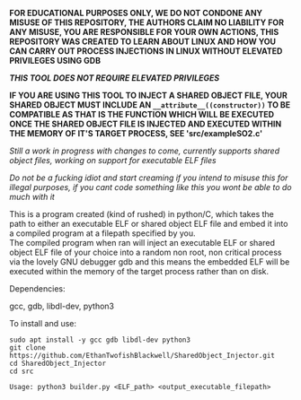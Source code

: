 **FOR EDUCATIONAL PURPOSES ONLY, WE DO NOT CONDONE ANY MISUSE OF THIS REPOSITORY, THE AUTHORS CLAIM NO LIABILITY FOR ANY MISUSE, YOU ARE RESPONSIBLE FOR YOUR OWN ACTIONS, THIS REPOSITORY WAS CREATED TO LEARN ABOUT LINUX AND HOW YOU CAN CARRY OUT PROCESS INJECTIONS IN LINUX WITHOUT ELEVATED PRIVILEGES USING GDB**

***THIS TOOL DOES NOT REQUIRE ELEVATED PRIVILEGES***

**IF YOU ARE USING THIS TOOL TO INJECT A SHARED OBJECT FILE, YOUR SHARED OBJECT MUST INCLUDE AN `__attribute__((constructor))` TO BE COMPATIBLE AS THAT IS THE FUNCTION WHICH WILL BE EXECUTED ONCE THE SHARED OBJECT FILE IS INJECTED AND EXECUTED WITHIN THE MEMORY OF IT'S TARGET PROCESS, SEE 'src/exampleSO2.c'**

*Still a work in progress with changes to come, currently supports shared object files, working on support for executable ELF files*

*Do not be a fucking idiot and start creaming if you intend to misuse this for illegal purposes, if you cant code something like this you wont be able to do much with it*

This is a program created (kind of rushed) in python/C, which takes the path to either an executable ELF or shared object ELF file and embed it into a compiled program at a filepath specified by you.<br>
The compiled program when ran will inject an executable ELF or shared object ELF file of your choice into a random non root, non critical process via the lovely GNU debugger gdb and this means the embedded ELF will be executed within the memory of the target process rather than on disk. 

Dependencies:

gcc, gdb, libdl-dev, python3

To install and use:

`sudo apt install -y gcc gdb libdl-dev python3` <br>
`git clone https://github.com/EthanTwofishBlackwell/SharedObject_Injector.git` <br>
`cd SharedObject_Injector` <br>
`cd src` <br>

`Usage: python3 builder.py <ELF_path> <output_executable_filepath>`
